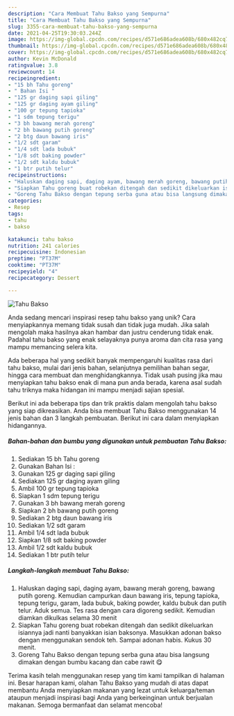 ```yaml
---
description: "Cara Membuat Tahu Bakso yang Sempurna"
title: "Cara Membuat Tahu Bakso yang Sempurna"
slug: 3355-cara-membuat-tahu-bakso-yang-sempurna
date: 2021-04-25T19:30:03.244Z
image: https://img-global.cpcdn.com/recipes/d571e686adea608b/680x482cq70/tahu-bakso-foto-resep-utama.jpg
thumbnail: https://img-global.cpcdn.com/recipes/d571e686adea608b/680x482cq70/tahu-bakso-foto-resep-utama.jpg
cover: https://img-global.cpcdn.com/recipes/d571e686adea608b/680x482cq70/tahu-bakso-foto-resep-utama.jpg
author: Kevin McDonald
ratingvalue: 3.8
reviewcount: 14
recipeingredient:
- "15 bh Tahu goreng"
- " Bahan Isi "
- "125 gr daging sapi giling"
- "125 gr daging ayam giling"
- "100 gr tepung tapioka"
- "1 sdm tepung terigu"
- "3 bh bawang merah goreng"
- "2 bh bawang putih goreng"
- "2 btg daun bawang iris"
- "1/2 sdt garam"
- "1/4 sdt lada bubuk"
- "1/8 sdt baking powder"
- "1/2 sdt kaldu bubuk"
- "1 btr putih telur"
recipeinstructions:
- "Haluskan daging sapi, daging ayam, bawang merah goreng, bawang putih goreng. Kemudian campurkan daun bawang iris, tepung tapioka, tepung terigu, garam, lada bubuk, baking powder, kaldu bubuk dan putih telur. Aduk semua. Tes rasa dengan cara digoreng sedikit. Kemudian diamkan dikulkas selama 30 menit"
- "Siapkan Tahu goreng buat robekan ditengah dan sedikit dikeluarkan isiannya jadi nanti banyakkan isian baksonya. Masukkan adonan bakso dengan menggunakan sendok teh. Sampai adonan habis. Kukus 30 menit."
- "Goreng Tahu Bakso dengan tepung serba guna atau bisa langsung dimakan dengan bumbu kacang dan cabe rawit 😋"
categories:
- Resep
tags:
- tahu
- bakso

katakunci: tahu bakso 
nutrition: 241 calories
recipecuisine: Indonesian
preptime: "PT37M"
cooktime: "PT37M"
recipeyield: "4"
recipecategory: Dessert

---
```



![Tahu Bakso](https://img-global.cpcdn.com/recipes/d571e686adea608b/680x482cq70/tahu-bakso-foto-resep-utama.jpg)

Anda sedang mencari inspirasi resep tahu bakso yang unik? Cara menyiapkannya memang tidak susah dan tidak juga mudah. Jika salah mengolah maka hasilnya akan hambar dan justru cenderung tidak enak. Padahal tahu bakso yang enak selayaknya punya aroma dan cita rasa yang mampu memancing selera kita.

Ada beberapa hal yang sedikit banyak mempengaruhi kualitas rasa dari tahu bakso, mulai dari jenis bahan, selanjutnya pemilihan bahan segar, hingga cara membuat dan menghidangkannya. Tidak usah pusing jika mau menyiapkan tahu bakso enak di mana pun anda berada, karena asal sudah tahu triknya maka hidangan ini mampu menjadi sajian spesial.




Berikut ini ada beberapa tips dan trik praktis dalam mengolah tahu bakso yang siap dikreasikan. Anda bisa membuat Tahu Bakso menggunakan 14 jenis bahan dan 3 langkah pembuatan. Berikut ini cara dalam menyiapkan hidangannya.

<!--inarticleads1-->

##### Bahan-bahan dan bumbu yang digunakan untuk pembuatan Tahu Bakso:

1. Sediakan 15 bh Tahu goreng
1. Gunakan  Bahan Isi :
1. Gunakan 125 gr daging sapi giling
1. Sediakan 125 gr daging ayam giling
1. Ambil 100 gr tepung tapioka
1. Siapkan 1 sdm tepung terigu
1. Gunakan 3 bh bawang merah goreng
1. Siapkan 2 bh bawang putih goreng
1. Sediakan 2 btg daun bawang iris
1. Sediakan 1/2 sdt garam
1. Ambil 1/4 sdt lada bubuk
1. Siapkan 1/8 sdt baking powder
1. Ambil 1/2 sdt kaldu bubuk
1. Sediakan 1 btr putih telur




<!--inarticleads2-->

##### Langkah-langkah membuat Tahu Bakso:

1. Haluskan daging sapi, daging ayam, bawang merah goreng, bawang putih goreng. Kemudian campurkan daun bawang iris, tepung tapioka, tepung terigu, garam, lada bubuk, baking powder, kaldu bubuk dan putih telur. Aduk semua. Tes rasa dengan cara digoreng sedikit. Kemudian diamkan dikulkas selama 30 menit
1. Siapkan Tahu goreng buat robekan ditengah dan sedikit dikeluarkan isiannya jadi nanti banyakkan isian baksonya. Masukkan adonan bakso dengan menggunakan sendok teh. Sampai adonan habis. Kukus 30 menit.
1. Goreng Tahu Bakso dengan tepung serba guna atau bisa langsung dimakan dengan bumbu kacang dan cabe rawit 😋




Terima kasih telah menggunakan resep yang tim kami tampilkan di halaman ini. Besar harapan kami, olahan Tahu Bakso yang mudah di atas dapat membantu Anda menyiapkan makanan yang lezat untuk keluarga/teman ataupun menjadi inspirasi bagi Anda yang berkeinginan untuk berjualan makanan. Semoga bermanfaat dan selamat mencoba!
